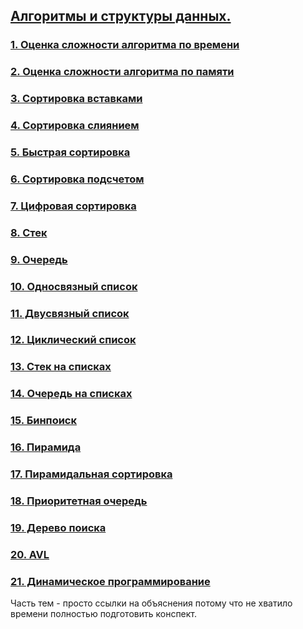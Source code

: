 ## [Алгоритмы и структуры данных.](AlgSt.md)
### [1. Оценка сложности алгоритма по времени](AlgSt.md#1-оценка-сложности-алгоритма-по-времени)
### [2. Оценка сложности алгоритма по памяти](AlgSt.md#2-оценка-сложности-алгоритма-по-памяти)
### [3. Сортировка вставками](AlgSt.md#3-сортировка-вставками)
### [4. Сортировка слиянием](AlgSt.md#4-сортировка-слиянием)
### [5. Быстрая сортировка](AlgSt.md#5-быстрая-сортировка)
### [6. Сортировка подсчетом](AlgSt.md#6-сортировка-подсчетом)
### [7. Цифровая сортировка](AlgSt.md#7-цифровая-сортировка)
### [8. Стек](AlgSt.md#8-стек)
### [9. Очередь](AlgSt.md#9-очередь)
### [10. Односвязный список](AlgSt.md#10-односвязный-список)
### [11. Двусвязный список](AlgSt.md#11-двусвязный-список)
### [12. Циклический список](AlgSt.md#12-циклический-список)
### [13. Стек на списках](AlgSt.md#на-списке)
### [14. Очередь на списках](AlgSt.md#на-списке-1)
### [15. Бинпоиск]()
### [16. Пирамида]()
### [17. Пирамидальная сортировка]()
### [18. Приоритетная очередь](AlgSt.md#приоритетная-очередь)
### [19. Дерево поиска]()
### [20. AVL]()
### [21. Динамическое программирование]()

Часть тем - просто ссылки на объяснения потому что не хватило времени полностью подготовить конспект.
